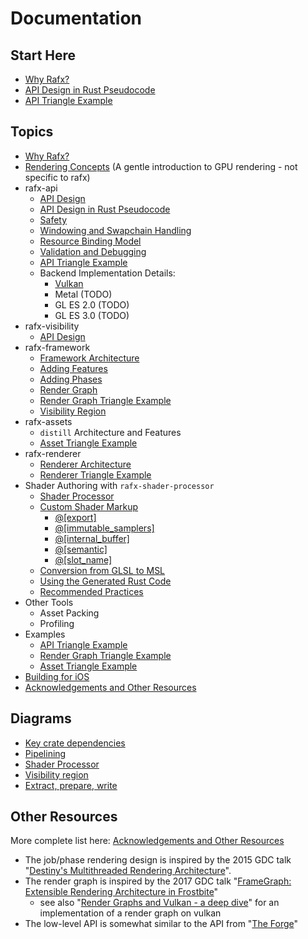
# Documentation

## Start Here

 * [Why Rafx?](why_rafx.md)
 * [API Design in Rust Pseudocode](api/api_design_in_rust_psuedocode.rs)
 * [API Triangle Example](../rafx/examples/api_triangle/api_triangle.rs)

## Topics

* [Why Rafx?](why_rafx.md)
* [Rendering Concepts](api/rendering_concepts.md) (A gentle introduction to GPU rendering - not specific to rafx)
* rafx-api
    * [API Design](api/api_design.md)
    * [API Design in Rust Pseudocode](api/api_design_in_rust_psuedocode.rs)  
    * [Safety](api/safety.md)
    * [Windowing and Swapchain Handling](api/windowing_and_swapchains.md)
    * [Resource Binding Model](api/resource_binding_model.md)
    * [Validation and Debugging](api/validation_and_debugging.md)
    * [API Triangle Example](../rafx/examples/api_triangle/api_triangle.rs)
    * Backend Implementation Details:
        * [Vulkan](api/backends/vulkan.md)
        * Metal (TODO)
        * GL ES 2.0 (TODO)
        * GL ES 3.0 (TODO)
* rafx-visibility
    * [API Design](visibility/api_design.md)
* rafx-framework
    * [Framework Architecture](framework/framework_architecture.md)
    * [Adding Features](framework/adding_features.md)
    * [Adding Phases](framework/adding_render_phases.md)
    * [Render Graph](framework/render_graph.md)
    * [Render Graph Triangle Example](../rafx/examples/framework_triangle/framework_triangle.rs)
    * [Visibility Region](framework/visibility_region.md)
* rafx-assets
    * `distill` Architecture and Features
    * [Asset Triangle Example](../rafx/examples/asset_triangle/asset_triangle.rs)
* rafx-renderer
    * [Renderer Architecture](renderer/renderer_architecture.md)
    * [Renderer Triangle Example](../rafx/examples/renderer_triangle/renderer_triangle.rs)
* Shader Authoring with `rafx-shader-processor`
    * [Shader Processor](shaders/shader_processor.md)
    * [Custom Shader Markup](shaders/shader_annotation.md)
        * [@[export]](shaders/shader_annotation.md#export)
        * [@[immutable_samplers]](shaders/shader_annotation.md#immutable_samplers)
        * [@[internal_buffer]](shaders/shader_annotation.md#internal_buffer)
        * [@[semantic]](shaders/shader_annotation.md#semantic)
        * [@[slot_name]](shaders/shader_annotation.md#slot_name)
    * [Conversion from GLSL to MSL](shaders/glsl_to_msl.md)
    * [Using the Generated Rust Code](shaders/generated_rust_code.md)
    * [Recommended Practices](shaders/recommended_practices.md)
* Other Tools
    * Asset Packing
    * Profiling
* Examples
    * [API Triangle Example](../rafx/examples/api_triangle/api_triangle.rs)
    * [Render Graph Triangle Example](../rafx/examples/framework_triangle/framework_triangle.rs)
    * [Asset Triangle Example](../rafx/examples/asset_triangle/asset_triangle.rs)
* [Building for iOS](building_for_ios.md)
* [Acknowledgements and Other Resources](acknowledgements.md)

## Diagrams

* [Key crate dependencies](images/crate_dependencies.png)
* [Pipelining](images/pipelining.png)
* [Shader Processor](images/shader_processor.png)
* [Visibility region](images/visibility_region.png)
* [Extract, prepare, write](images/extract_prepare_write.png)

## Other Resources

More complete list here: [Acknowledgements and Other Resources](acknowledgements.md)

* The job/phase rendering design is inspired by the 2015 GDC talk "[Destiny's Multithreaded Rendering Architecture](http://advances.realtimerendering.com/destiny/gdc_2015/Tatarchuk_GDC_2015__Destiny_Renderer_web.pdf)".
* The render graph is inspired by the 2017 GDC talk "[FrameGraph: Extensible Rendering Architecture in Frostbite](https://www.gdcvault.com/play/1024612/FrameGraph-Extensible-Rendering-Architecture-in)"
  * see also "[Render Graphs and Vulkan - a deep dive](http://themaister.net/blog/2017/08/15/render-graphs-and-vulkan-a-deep-dive/)" for an implementation of a render graph on vulkan
* The low-level API is somewhat similar to the API from "[The Forge](https://github.com/ConfettiFX/The-Forge)"
